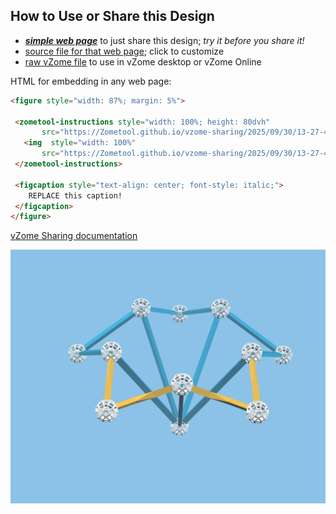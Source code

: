
## How to Use or Share this Design

 - [***simple web page***](<https://Zometool.github.io/vzome-sharing/2025/09/30/13-27-45-p6-bubbles-fig3-flower2/>) to just share this design; *try it before you share it!*
 - [source file for that web page](<https://github.com/Zometool/vzome-sharing/edit/main/2025/09/30/13-27-45-p6-bubbles-fig3-flower2/index.md>); click to customize
 - [raw vZome file](<https://raw.githubusercontent.com/Zometool/vzome-sharing/main/2025/09/30/13-27-45-p6-bubbles-fig3-flower2/p6-bubbles-fig3-flower2.vZome>) to use in vZome desktop or vZome Online
 
 HTML for embedding in any web page:
 ```html
<figure style="width: 87%; margin: 5%">
  
  <zometool-instructions style="width: 100%; height: 80dvh"
        src="https://Zometool.github.io/vzome-sharing/2025/09/30/13-27-45-p6-bubbles-fig3-flower2/p6-bubbles-fig3-flower2.vZome" >
    <img  style="width: 100%"
        src="https://Zometool.github.io/vzome-sharing/2025/09/30/13-27-45-p6-bubbles-fig3-flower2/p6-bubbles-fig3-flower2.png" >
  </zometool-instructions>

  <figcaption style="text-align: center; font-style: italic;">
     REPLACE this caption!
  </figcaption>
</figure>

 ```

[vZome Sharing documentation](https://vzome.github.io/vzome/sharing.html#how-it-works)

![Image](<p6-bubbles-fig3-flower2.png>)

